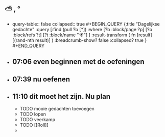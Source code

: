 ## ⛅ , °
- query-table:: false
  collapsed:: true
  #+BEGIN_QUERY 
  {:title "Dagelijkse gedachte"
   :query [:find (pull ?b [*])
     :where 
       [?b :block/page ?p]
       [?b :block/refs ?t]
       [?t :block/name "☀️"]
   ]
   :result-transform ( fn [result] [(rand-nth result)] )
  :breadcrumb-show? false
   :collapsed? true
  }
  #+END_QUERY
- ## 07:06 even beginnen met de oefeningen
- ## 07:39  nu oefenen
- ## 11:10 dit moet het zijn. Nu plan
	- TODO mooie gedachten toevoegen
	- TODO lopen
	- TODO veerkamp
	- TODO [[Roll]]
	-